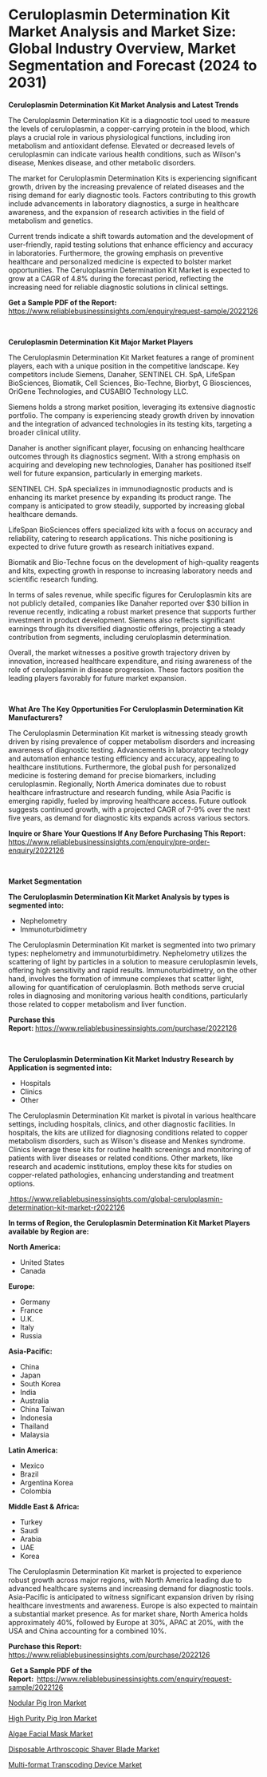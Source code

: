 <p><h1>Ceruloplasmin Determination Kit Market Analysis and Market Size: Global Industry Overview, Market Segmentation and Forecast (2024 to 2031)</h1></p><p><strong>Ceruloplasmin Determination Kit Market Analysis and Latest Trends</strong></p>
<p><p>The Ceruloplasmin Determination Kit is a diagnostic tool used to measure the levels of ceruloplasmin, a copper-carrying protein in the blood, which plays a crucial role in various physiological functions, including iron metabolism and antioxidant defense. Elevated or decreased levels of ceruloplasmin can indicate various health conditions, such as Wilson's disease, Menkes disease, and other metabolic disorders. </p><p>The market for Ceruloplasmin Determination Kits is experiencing significant growth, driven by the increasing prevalence of related diseases and the rising demand for early diagnostic tools. Factors contributing to this growth include advancements in laboratory diagnostics, a surge in healthcare awareness, and the expansion of research activities in the field of metabolism and genetics. </p><p>Current trends indicate a shift towards automation and the development of user-friendly, rapid testing solutions that enhance efficiency and accuracy in laboratories. Furthermore, the growing emphasis on preventive healthcare and personalized medicine is expected to bolster market opportunities. The Ceruloplasmin Determination Kit Market is expected to grow at a CAGR of 4.8% during the forecast period, reflecting the increasing need for reliable diagnostic solutions in clinical settings.</p></p>
<p><strong>Get a Sample PDF of the Report:&nbsp;</strong> <a href="https://www.reliablebusinessinsights.com/enquiry/request-sample/2022126?utm_campaign=1611&utm_medium=2&utm_source=Github&utm_content=ia&utm_term=28102024&utm_id=ceruloplasmin-determination-kit">https://www.reliablebusinessinsights.com/enquiry/request-sample/2022126</a></p>
<p>&nbsp;</p>
<p><strong>Ceruloplasmin Determination Kit Major Market Players</strong></p>
<p><p>The Ceruloplasmin Determination Kit Market features a range of prominent players, each with a unique position in the competitive landscape. Key competitors include Siemens, Danaher, SENTINEL CH. SpA, LifeSpan BioSciences, Biomatik, Cell Sciences, Bio-Techne, Biorbyt, G Biosciences, OriGene Technologies, and CUSABIO Technology LLC.</p><p>Siemens holds a strong market position, leveraging its extensive diagnostic portfolio. The company is experiencing steady growth driven by innovation and the integration of advanced technologies in its testing kits, targeting a broader clinical utility.</p><p>Danaher is another significant player, focusing on enhancing healthcare outcomes through its diagnostics segment. With a strong emphasis on acquiring and developing new technologies, Danaher has positioned itself well for future expansion, particularly in emerging markets.</p><p>SENTINEL CH. SpA specializes in immunodiagnostic products and is enhancing its market presence by expanding its product range. The company is anticipated to grow steadily, supported by increasing global healthcare demands.</p><p>LifeSpan BioSciences offers specialized kits with a focus on accuracy and reliability, catering to research applications. This niche positioning is expected to drive future growth as research initiatives expand.</p><p>Biomatik and Bio-Techne focus on the development of high-quality reagents and kits, expecting growth in response to increasing laboratory needs and scientific research funding.</p><p>In terms of sales revenue, while specific figures for Ceruloplasmin kits are not publicly detailed, companies like Danaher reported over $30 billion in revenue recently, indicating a robust market presence that supports further investment in product development. Siemens also reflects significant earnings through its diversified diagnostic offerings, projecting a steady contribution from segments, including ceruloplasmin determination.</p><p>Overall, the market witnesses a positive growth trajectory driven by innovation, increased healthcare expenditure, and rising awareness of the role of ceruloplasmin in disease progression. These factors position the leading players favorably for future market expansion.</p></p>
<p>&nbsp;</p>
<p><strong>What Are The Key Opportunities For Ceruloplasmin Determination Kit Manufacturers?</strong></p>
<p><p>The Ceruloplasmin Determination Kit market is witnessing steady growth driven by rising prevalence of copper metabolism disorders and increasing awareness of diagnostic testing. Advancements in laboratory technology and automation enhance testing efficiency and accuracy, appealing to healthcare institutions. Furthermore, the global push for personalized medicine is fostering demand for precise biomarkers, including ceruloplasmin. Regionally, North America dominates due to robust healthcare infrastructure and research funding, while Asia Pacific is emerging rapidly, fueled by improving healthcare access. Future outlook suggests continued growth, with a projected CAGR of 7-9% over the next five years, as demand for diagnostic kits expands across various sectors.</p></p>
<p><strong>Inquire or Share Your Questions If Any Before Purchasing This Report:</strong> <a href="https://www.reliablebusinessinsights.com/enquiry/pre-order-enquiry/2022126?utm_campaign=1611&utm_medium=2&utm_source=Github&utm_content=ia&utm_term=28102024&utm_id=ceruloplasmin-determination-kit">https://www.reliablebusinessinsights.com/enquiry/pre-order-enquiry/2022126</a></p>
<p>&nbsp;</p>
<p><strong>Market Segmentation</strong></p>
<p><strong>The Ceruloplasmin Determination Kit Market Analysis by types is segmented into:</strong></p>
<p><ul><li>Nephelometry</li><li>Immunoturbidimetry</li></ul></p>
<p><p>The Ceruloplasmin Determination Kit market is segmented into two primary types: nephelometry and immunoturbidimetry. Nephelometry utilizes the scattering of light by particles in a solution to measure ceruloplasmin levels, offering high sensitivity and rapid results. Immunoturbidimetry, on the other hand, involves the formation of immune complexes that scatter light, allowing for quantification of ceruloplasmin. Both methods serve crucial roles in diagnosing and monitoring various health conditions, particularly those related to copper metabolism and liver function.</p></p>
<p><strong>Purchase this Report:&nbsp;</strong><a href="https://www.reliablebusinessinsights.com/purchase/2022126?utm_campaign=1611&utm_medium=2&utm_source=Github&utm_content=ia&utm_term=28102024&utm_id=ceruloplasmin-determination-kit">https://www.reliablebusinessinsights.com/purchase/2022126</a></p>
<p>&nbsp;</p>
<p><strong>The Ceruloplasmin Determination Kit Market Industry Research by Application is segmented into:</strong></p>
<p><ul><li>Hospitals</li><li>Clinics</li><li>Other</li></ul></p>
<p><p>The Ceruloplasmin Determination Kit market is pivotal in various healthcare settings, including hospitals, clinics, and other diagnostic facilities. In hospitals, the kits are utilized for diagnosing conditions related to copper metabolism disorders, such as Wilson's disease and Menkes syndrome. Clinics leverage these kits for routine health screenings and monitoring of patients with liver diseases or related conditions. Other markets, like research and academic institutions, employ these kits for studies on copper-related pathologies, enhancing understanding and treatment options.</p></p>
<p><a href="https://www.reliablebusinessinsights.com/global-ceruloplasmin-determination-kit-market-r2022126?utm_campaign=1611&utm_medium=2&utm_source=Github&utm_content=ia&utm_term=28102024&utm_id=ceruloplasmin-determination-kit">&nbsp;https://www.reliablebusinessinsights.com/global-ceruloplasmin-determination-kit-market-r2022126</a></p>
<p><strong>In terms of Region, the Ceruloplasmin Determination Kit Market Players available by Region are:</strong></p>
<p>
    <p> <strong> North America: </strong>
        <ul>
            <li>United States</li>
            <li>Canada</li>
        </ul>
        </p> 
    <p> <strong> Europe: </strong>
        <ul>
            <li>Germany</li>
            <li>France</li>
            <li>U.K.</li>
            <li>Italy</li>
            <li>Russia</li>
        </ul>
        </p> 
    <p> <strong> Asia-Pacific: </strong>
        <ul>
            <li>China</li>
            <li>Japan</li>
            <li>South Korea</li>
            <li>India</li>
            <li>Australia</li>
            <li>China Taiwan</li>
            <li>Indonesia</li>
            <li>Thailand</li>
            <li>Malaysia</li>
        </ul>
        </p> 
    <p> <strong> Latin America: </strong>
        <ul>
            <li>Mexico</li>
            <li>Brazil</li>
            <li>Argentina Korea</li>
            <li>Colombia</li>
        </ul>
        </p> 
    <p> <strong> Middle East & Africa: </strong>
        <ul>
            <li>Turkey</li>
            <li>Saudi</li>
            <li>Arabia</li>
            <li>UAE</li>
            <li>Korea</li>
        </ul>
    </p>
    </p>
<p><p>The Ceruloplasmin Determination Kit market is projected to experience robust growth across major regions, with North America leading due to advanced healthcare systems and increasing demand for diagnostic tools. Asia-Pacific is anticipated to witness significant expansion driven by rising healthcare investments and awareness. Europe is also expected to maintain a substantial market presence. As for market share, North America holds approximately 40%, followed by Europe at 30%, APAC at 20%, with the USA and China accounting for a combined 10%.</p></p>
<p><strong>Purchase this Report: </strong><a href="https://www.reliablebusinessinsights.com/purchase/2022126?utm_campaign=1611&utm_medium=2&utm_source=Github&utm_content=ia&utm_term=28102024&utm_id=ceruloplasmin-determination-kit">https://www.reliablebusinessinsights.com/purchase/2022126</a></p>
<p>&nbsp;<strong>Get a Sample PDF of the Report:&nbsp;&nbsp;</strong><a href="https://www.reliablebusinessinsights.com/enquiry/request-sample/2022126?utm_campaign=1611&utm_medium=2&utm_source=Github&utm_content=ia&utm_term=28102024&utm_id=ceruloplasmin-determination-kit">https://www.reliablebusinessinsights.com/enquiry/request-sample/2022126</a></p>
<p><strong></strong></p>
<p><p><a href="https://www.linkedin.com/pulse/global-nodular-pig-iron-market-analysis-key-trends-future-70mte?trk=public_post_embed_feed-article-content&utm_campaign=1611&utm_medium=2&utm_source=Github&utm_content=ia&utm_term=28102024&utm_id=ceruloplasmin-determination-kit">Nodular Pig Iron Market</a></p><p><a href="https://www.linkedin.com/pulse/high-purity-pig-iron-market-overview-global-trends-future-to2ce?utm_campaign=1611&utm_medium=2&utm_source=Github&utm_content=ia&utm_term=28102024&utm_id=ceruloplasmin-determination-kit">High Purity Pig Iron Market</a></p><p><a href="https://www.linkedin.com/pulse/in-depth-algae-facial-mask-market-review-size-share-12cagr-vvc1e?trk=public_post_embed_feed-article-content&utm_campaign=1611&utm_medium=2&utm_source=Github&utm_content=ia&utm_term=28102024&utm_id=ceruloplasmin-determination-kit">Algae Facial Mask Market</a></p><p><a href="https://github.com/mauripalmi/Market-Research-Report-List-5/blob/main/disposable-arthroscopic-shaver-blade-market.md?utm_campaign=1611&utm_medium=2&utm_source=Github&utm_content=ia&utm_term=28102024&utm_id=ceruloplasmin-determination-kit">Disposable Arthroscopic Shaver Blade Market</a></p><p><a href="https://www.linkedin.com/pulse/multi-format-transcoding-device-sector-surge-147-growth-roadmap-bnmme?trk=public_post_embed_feed-article-content&utm_campaign=1611&utm_medium=2&utm_source=Github&utm_content=ia&utm_term=28102024&utm_id=ceruloplasmin-determination-kit">Multi-format Transcoding Device Market</a></p></p>
